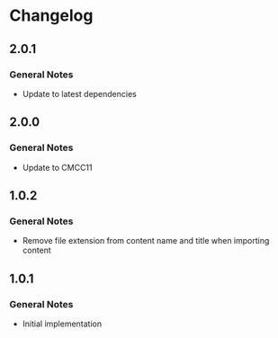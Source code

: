 Changelog
================================================================================

2.0.1
--------------------------------------------------------------------------------

### General Notes

* Update to latest dependencies

2.0.0
--------------------------------------------------------------------------------

### General Notes

* Update to CMCC11

1.0.2
--------------------------------------------------------------------------------

### General Notes

* Remove file extension from content name and title when importing content

1.0.1
--------------------------------------------------------------------------------

### General Notes

* Initial implementation
